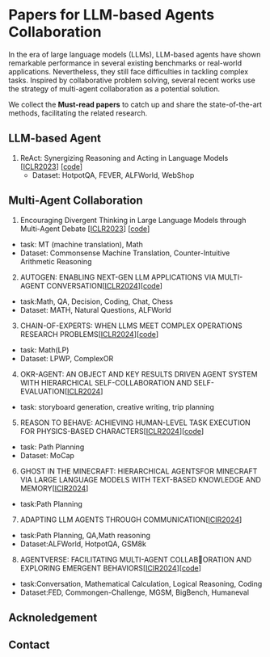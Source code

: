 # Papers for LLM-based Agents Collaboration
In the era of large language models (LLMs), LLM-based agents have shown remarkable performance in several existing benchmarks or real-world applications. Nevertheless, they still face difficulties in 
 tackling complex tasks. Inspired by collaborative problem solving, several recent works use the strategy of multi-agent collaboration as a potential solution.

We collect the **Must-read papers** to catch up and share the state-of-the-art methods, facilitating the related research. 

## LLM-based Agent



1. ReAct: Synergizing Reasoning and Acting in Language Models [[ICLR2023](https://arxiv.org/abs/2210.03629)] [[code](https://react-lm.github.io/)]
   - Dataset: HotpotQA, FEVER, ALFWorld, WebShop



## Multi-Agent Collaboration



1. Encouraging Divergent Thinking in Large Language Models through Multi-Agent Debate [[ICLR2023](https://arxiv.org/pdf/2305.19118.pdf)] [[code](https://github.com/Skytliang/Multi-Agents-Debate)]
- task: MT (machine translation), Math
- Dataset: Commonsense Machine Translation, Counter-Intuitive Arithmetic Reasoning

2. AUTOGEN: ENABLING NEXT-GEN LLM APPLICATIONS VIA MULTI-AGENT CONVERSATION[[ICLR2024](https://openreview.net/pdf?id=tEAF9LBdgu)][[code](https://anonymous.4open.science/r/autogen-iclr2024/README.md)]
- task:Math, QA, Decision, Coding, Chat, Chess
- Dataset: MATH, Natural Questions, ALFWorld

3. CHAIN-OF-EXPERTS: WHEN LLMS MEET COMPLEX OPERATIONS RESEARCH PROBLEMS[[ICLR2024](https://openreview.net/pdf?id=HobyL1B9CZ)][[code](https://github.com/nl4opt/nl4opt-competition)]
- task: Math(LP)
- Dataset: LPWP, ComplexOR

4. OKR-AGENT: AN OBJECT AND KEY RESULTS DRIVEN AGENT SYSTEM WITH HIERARCHICAL SELF-COLLABORATION AND SELF-EVALUATION[[ICLR2024](https://openreview.net/pdf?id=Mngdhgi711)]
- task: storyboard generation, creative writing, trip planning

5. REASON TO BEHAVE: ACHIEVING HUMAN-LEVEL TASK EXECUTION FOR PHYSICS-BASED CHARACTERS[[ICLR2024](https://openreview.net/pdf?id=Y6PVsnkKVV)][[code](https://sites.google.com/view/reasontobehave)]
- task: Path Planning
- Dataset: MoCap

6. GHOST IN THE MINECRAFT: HIERARCHICAL AGENTSFOR MINECRAFT VIA LARGE LANGUAGE MODELS WITH TEXT-BASED KNOWLEDGE AND MEMORY[[ICIR2024](https://openreview.net/pdf?id=cTOL99p5HL)]
- task:Path Planning

7. ADAPTING LLM AGENTS THROUGH COMMUNICATION[[ICIR2024](https://openreview.net/pdf?id=wOelVq8fwL)]
- task:Path Planning, QA,Math reasoning
- Dataset:ALFWorld, HotpotQA, GSM8k

8. AGENTVERSE: FACILITATING MULTI-AGENT COLLABORATION AND EXPLORING EMERGENT BEHAVIORS[[ICIR2024](https://openreview.net/pdf?id=EHg5GDnyq1)][[code](https://github.com/OpenBMB/AgentVerse.)]
- task:Conversation, Mathematical Calculation, Logical Reasoning, Coding
- Dataset:FED, Commongen-Challenge, MGSM, BigBench, Humaneval


## Acknoledgement


## Contact
